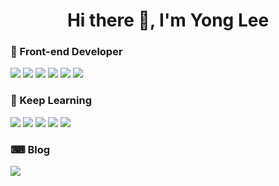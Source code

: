 <h1 align='center'> Hi there 👋, I'm Yong Lee</h1>

<h3>💪 Front-end Developer</h3>

<p>
  <img src="https://img.shields.io/badge/React-20232A?style=flat-square&logo=react&logoColor=61DAFB" />
  <img src="https://img.shields.io/badge/next.js-000000?style=flat-square&logo=nextdotjs&logoColor=white" />
  <img src="https://img.shields.io/badge/Node.js-339933?style=flat-square&logo=nodedotjs&logoColor=white" />
  <img src="https://img.shields.io/badge/HTML5-E34F26?style=flat-square&logo=html5&logoColor=white" />
  <img src="https://img.shields.io/badge/CSS3-1572B6?style=flat-square&logo=css3&logoColor=white" />
  <img src="https://img.shields.io/badge/JavaScript-323330?style=flat-square&logo=javascript&logoColor=F7DF1E" />
</p>

<h3>🌱 Keep Learning</h3>

<p>
  <img src="https://img.shields.io/badge/TypeScript-007ACC?style=flat-square&logo=typescript&logoColor=white" />
  <img src="https://img.shields.io/badge/next.js-000000?style=flat-square&logo=nextdotjs&logoColor=white" />
  <img src="https://img.shields.io/badge/next.js-000000?style=flat-square&logo=nextdotjs&logoColor=white" />
  <img src="https://img.shields.io/badge/React_Native-20232A?style=flat-square&logo=react&logoColor=61DAFB" />
  <img src="https://img.shields.io/badge/Jest-C21325?style=flat-square&logo=Jest&logoColor=white" />
</p>

<h3>⌨ Blog</h3>

<p>
  <a href="https://velog.io/@fkszm3"><img src="https://img.shields.io/badge/Velog-20C997?style=flat-square&logo=Velog&logoColor=white" /></a>
</p>

<!--
**OpenYong/OpenYong** is a ✨ _special_ ✨ repository because its `README.md` (this file) appears on your GitHub profile.

Here are some ideas to get you started:

- 🔭 I’m currently working on ...
- 🌱 I’m currently learning ...
- 👯 I’m looking to collaborate on ...
- 🤔 I’m looking for help with ...
- 💬 Ask me about ...
- 📫 How to reach me: ...
- 😄 Pronouns: ...
- ⚡ Fun fact: ...
-->
